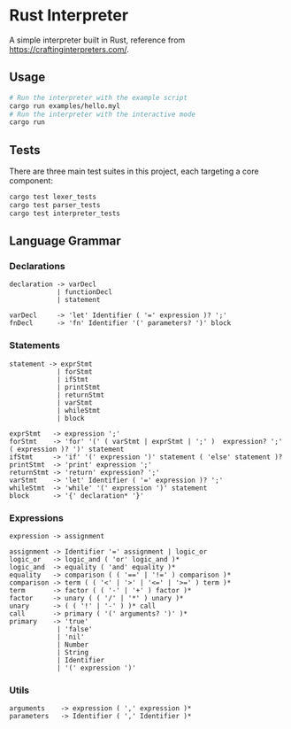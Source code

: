 # Rust Interpreter

A simple interpreter built in Rust, reference from https://craftinginterpreters.com/.

## Usage

```bash
# Run the interpreter with the example script
cargo run examples/hello.myl
# Run the interpreter with the interactive mode
cargo run
```

## Tests

There are three main test suites in this project, each targeting a core component:

```bash
cargo test lexer_tests
cargo test parser_tests
cargo test interpreter_tests
```

## Language Grammar

### Declarations

```
declaration -> varDecl 
            | functionDecl
            | statement

varDecl     -> 'let' Identifier ( '=' expression )? ';'
fnDecl      -> 'fn' Identifier '(' parameters? ')' block
```

### Statements

```
statement -> exprStmt
            | forStmt
            | ifStmt
            | printStmt
            | returnStmt
            | varStmt
            | whileStmt
            | block

exprStmt   -> expression ';'
forStmt    -> 'for' '(' ( varStmt | exprStmt | ';' )  expression? ';' ( expression )? ')' statement
ifStmt     -> 'if' '(' expression ')' statement ( 'else' statement )?
printStmt  -> 'print' expression ';'
returnStmt -> 'return' expression? ';'
varStmt    -> 'let' Identifier ( '=' expression )? ';'
whileStmt  -> 'while' '(' expression ')' statement
block      -> '{' declaration* '}'
```

### Expressions

```
expression -> assignment

assignment -> Identifier '=' assignment | logic_or
logic_or   -> logic_and ( 'or' logic_and )*
logic_and  -> equality ( 'and' equality )*
equality   -> comparison ( ( '==' | '!=' ) comparison )*
comparison -> term ( ( '<' | '>' | '<=' | '>=' ) term )*
term       -> factor ( ( '-' | '+' ) factor )*
factor     -> unary ( ( '/' | '*' ) unary )*
unary      -> ( ( '!' | '-' ) )* call
call       -> primary ( '(' arguments? ')' )*
primary    -> 'true' 
            | 'false'
            | 'nil' 
            | Number 
            | String 
            | Identifier 
            | '(' expression ')'
```

### Utils

```
arguments    -> expression ( ',' expression )*
parameters   -> Identifier ( ',' Identifier )*
```
